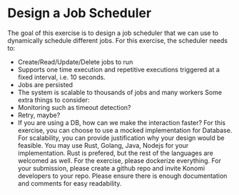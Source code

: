 # Design a Job Scheduler
The goal of this exercise is to design a job scheduler that we can use to dynamically schedule different jobs. For this exercise, the scheduler needs to:
- Create/Read/Update/Delete jobs to run
- Supports one time execution and repetitive executions triggered at a fixed interval,
i.e. 10 seconds.
- Jobs are persisted
- The system is scalable to thousands of jobs and many workers
Some extra things to consider:
- Monitoring such as timeout detection?
- Retry, maybe?
- If you are using a DB, how can we make the interaction faster?
For this exercise, you can choose to use a mocked implementation for Database. For scalability, you can provide justification why your design would be feasible.
You may use Rust, Golang, Java, Nodejs for your implementation. Rust is prefered, but the rest of the languages are welcomed as well. For the exercise, please dockerize everything.
For your submission, please create a github repo and invite Konomi developers to your repo. Please ensure there is enough documentation and comments for easy readability.
